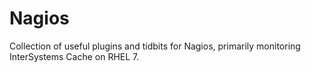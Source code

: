 # Nagios

Collection of useful plugins and tidbits for Nagios, primarily monitoring InterSystems Cache on RHEL 7.
